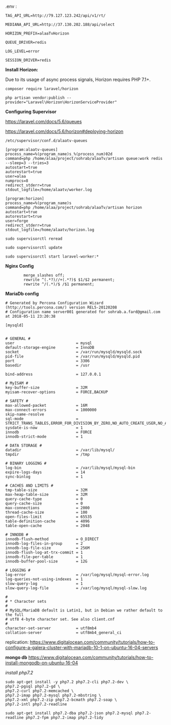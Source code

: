 .env :

`TAG_API_URL=http://79.127.123.242/api/v1/rt/`

`MEDIANA_API_URL=http://37.130.202.188/api/select`

`HORIZON_PREFIX=alaaTvHorizon`

`QUEUE_DRIVER=redis`

`LOG_LEVEL=error`

`SESSION_DRIVER=redis`
 
**Install Horizon:**

Due to its usage of async process signals, Horizon requires PHP 7.1+.

```
composer require laravel/horizon

php artisan vendor:publish --provider="Laravel\Horizon\HorizonServiceProvider"
```

**Configuring Supervisor**

https://laravel.com/docs/5.6/queues

https://laravel.com/docs/5.6/horizon#deploying-horizon

`/etc/supervisor/conf.d/alaatv-queues`
```$xslt
[program:alaatv-queues]
process_name=%(program_name)s_%(process_num)02d
command=php /home/alaa/project/sohrab/alaaTv/artisan queue:work redis --sleep=3 --tries=3
autostart=true
autorestart=true
user=alaa
numprocs=8
redirect_stderr=true
stdout_logfile=/home/alaatv/worker.log
```
```$xslt
[program:horizon]
process_name=%(program_name)s
command=php /home/alaa/project/sohrab/alaaTv/artisan horizon
autostart=true
autorestart=true
user=forge
redirect_stderr=true
stdout_logfile=/home/alaatv/horizon.log
```

```
sudo supervisorctl reread

sudo supervisorctl update

sudo supervisorctl start laravel-worker:*
```

**Nginx Config**
```$xslt
        merge_slashes off;
        rewrite ^(.*?)//+(.*?)$ $1/$2 permanent;
        rewrite ^/(.*)/$ /$1 permanent;
```

**MariaDb config**

```
# Generated by Percona Configuration Wizard (http://tools.percona.com/) version REL5-20120208
# Configuration name server001 generated for sohrab.a.fard@gmail.com at 2018-05-11 23:20:38

[mysqld]


# GENERAL #
user                           = mysql
default-storage-engine         = InnoDB
socket                         = /var/run/mysqld/mysqld.sock
pid-file                       = /var/run/mysqld/mysqld.pid
port                           = 3306
basedir                        = /usr

bind-address                   = 127.0.0.1

# MyISAM #
key-buffer-size                = 32M
myisam-recover-options         = FORCE,BACKUP

# SAFETY #
max-allowed-packet             = 16M
max-connect-errors             = 1000000
skip-name-resolve
sql-mode                       = STRICT_TRANS_TABLES,ERROR_FOR_DIVISION_BY_ZERO,NO_AUTO_CREATE_USER,NO_AUTO_VALUE_ON_ZERO,NO_ENGINE_SUBSTITUTION,NO_ZERO_DATE,NO_ZERO_IN_DATE,ONLY_FULL_GROUP_BY
sysdate-is-now                 = 1
innodb                         = FORCE
innodb-strict-mode             = 1

# DATA STORAGE #
datadir                        = /var/lib/mysql/
tmpdir                         = /tmp

# BINARY LOGGING #
log-bin                        = /var/lib/mysql/mysql-bin
expire-logs-days               = 14
sync-binlog                    = 1

# CACHES AND LIMITS #
tmp-table-size                 = 32M
max-heap-table-size            = 32M
query-cache-type               = 0
query-cache-size               = 0
max-connections                = 2000
thread-cache-size              = 100
open-files-limit               = 65535
table-definition-cache         = 4096
table-open-cache               = 2048

# INNODB #
innodb-flush-method            = O_DIRECT
innodb-log-files-in-group      = 2
innodb-log-file-size           = 256M
innodb-flush-log-at-trx-commit = 1
innodb-file-per-table          = 1
innodb-buffer-pool-size        = 12G

# LOGGING #
log-error                      = /var/log/mysql/mysql-error.log
log-queries-not-using-indexes  = 1
slow-query-log                 = 1
slow-query-log-file            = /var/log/mysql/mysql-slow.log

#
# * Character sets
#
# MySQL/MariaDB default is Latin1, but in Debian we rather default to the full
# utf8 4-byte character set. See also client.cnf
#
character-set-server           = utf8mb4
collation-server               = utf8mb4_general_ci
```
replication:
https://www.digitalocean.com/community/tutorials/how-to-configure-a-galera-cluster-with-mariadb-10-1-on-ubuntu-16-04-servers

**mongo db**
https://www.digitalocean.com/community/tutorials/how-to-install-mongodb-on-ubuntu-16-04

*install php7.2*
```
sudo apt-get install -y php7.2 php7.2-cli php7.2-dev \
php7.2-pgsql php7.2-gd \
php7.2-curl php7.2-memcached \
php7.2-imap php7.2-mysql php7.2-mbstring \
php7.2-xml php7.2-zip php7.2-bcmath php7.2-soap \
php7.2-intl php7.2-readline

sudo apt-get install php7.2-dba php7.2-json php7.2-mysql php7.2-readline php7.2-fpm php7.2-imap php7.2-tidy
```
